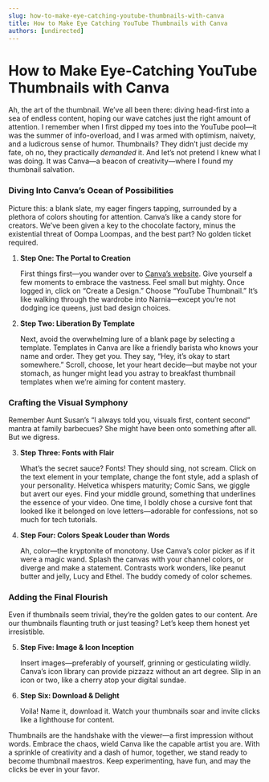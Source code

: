 ```yaml
---
slug: how-to-make-eye-catching-youtube-thumbnails-with-canva
title: How to Make Eye Catching YouTube Thumbnails with Canva
authors: [undirected]
---
```


# How to Make Eye-Catching YouTube Thumbnails with Canva

Ah, the art of the thumbnail. We’ve all been there: diving head-first into a sea of endless content, hoping our wave catches just the right amount of attention. I remember when I first dipped my toes into the YouTube pool—it was the summer of info-overload, and I was armed with optimism, naivety, and a ludicrous sense of humor. Thumbnails? They didn’t just decide my fate, oh no, they practically *demanded* it. And let’s not pretend I knew what I was doing. It was Canva—a beacon of creativity—where I found my thumbnail salvation.

### Diving Into Canva’s Ocean of Possibilities

Picture this: a blank slate, my eager fingers tapping, surrounded by a plethora of colors shouting for attention. Canva’s like a candy store for creators. We’ve been given a key to the chocolate factory, minus the existential threat of Oompa Loompas, and the best part? No golden ticket required.

1. **Step One: The Portal to Creation**
   
   First things first—you wander over to [Canva’s website](https://www.canva.com/). Give yourself a few moments to embrace the vastness. Feel small but mighty. Once logged in, click on “Create a Design.” Choose “YouTube Thumbnail.” It’s like walking through the wardrobe into Narnia—except you’re not dodging ice queens, just bad design choices.

2. **Step Two: Liberation By Template**

   Next, avoid the overwhelming lure of a blank page by selecting a template. Templates in Canva are like a friendly barista who knows your name and order. They get you. They say, “Hey, it’s okay to start somewhere.” Scroll, choose, let your heart decide—but maybe not your stomach, as hunger might lead you astray to breakfast thumbnail templates when we’re aiming for content mastery.

### Crafting the Visual Symphony

Remember Aunt Susan’s “I always told you, visuals first, content second” mantra at family barbecues? She might have been onto something after all. But we digress.

3. **Step Three: Fonts with Flair**

   What’s the secret sauce? Fonts! They should sing, not scream. Click on the text element in your template, change the font style, add a splash of your personality. Helvetica whispers maturity; Comic Sans, we giggle but avert our eyes. Find your middle ground, something that underlines the essence of your video. One time, I boldly chose a cursive font that looked like it belonged on love letters—adorable for confessions, not so much for tech tutorials.

4. **Step Four: Colors Speak Louder than Words**

   Ah, color—the kryptonite of monotony. Use Canva’s color picker as if it were a magic wand. Splash the canvas with your channel colors, or diverge and make a statement. Contrasts work wonders, like peanut butter and jelly, Lucy and Ethel. The buddy comedy of color schemes. 

### Adding the Final Flourish

Even if thumbnails seem trivial, they’re the golden gates to our content. Are our thumbnails flaunting truth or just teasing? Let’s keep them honest yet irresistible.

5. **Step Five: Image & Icon Inception**

   Insert images—preferably of yourself, grinning or gesticulating wildly. Canva’s icon library can provide pizzazz without an art degree. Slip in an icon or two, like a cherry atop your digital sundae.

6. **Step Six: Download & Delight**
   
   Voila! Name it, download it. Watch your thumbnails soar and invite clicks like a lighthouse for content.

Thumbnails are the handshake with the viewer—a first impression without words. Embrace the chaos, wield Canva like the capable artist you are. With a sprinkle of creativity and a dash of humor, together, we stand ready to become thumbnail maestros. Keep experimenting, have fun, and may the clicks be ever in your favor.